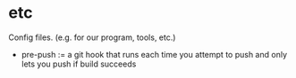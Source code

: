 etc
===============

Config files. (e.g. for our program, tools, etc.)

- pre-push := a git hook that runs each time you attempt to push and only lets you push if build succeeds

